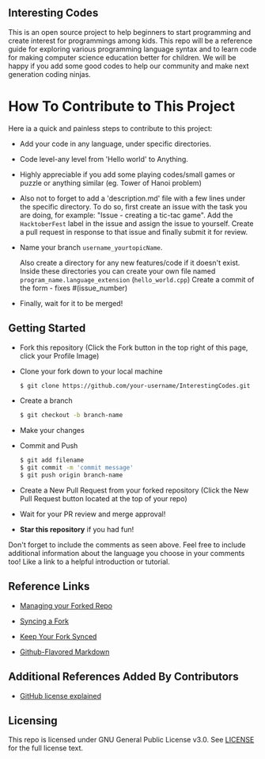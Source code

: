 ## Interesting Codes
This is an open source project to help beginners to start programming and create interest for programmings among kids. 
This repo will be a reference guide  for exploring various programming language syntax and to learn
code for making computer science education better for children. We will be happy if you add some good codes to help our community
and make next generation coding ninjas.
# How To Contribute to This Project
Here ia a quick and painless steps to contribute to this project:

* Add your code in any language, under specific directories.
* Code level-any level from 'Hello world' to Anything.
* Highly appreciable if you add some playing codes/small games or puzzle or anything similar (eg. Tower of Hanoi problem) 
*  Also not to forget to add a 'description.md' file with a few lines under the specific directory.
To do so, first create an issue with the task you are doing, for example: "Issue - creating a tic-tac game". 
Add the `HacktoberFest` label in the issue and assign the issue to yourself. Create a pull request in response
to that issue and finally submit it for review.

* Name your branch `username_yourtopicName`.

	Also create a directory for any new features/code if it doesn't exist.
	Inside these directories you can create your own file named `program_name.language_extension` (`hello_world.cpp`)
	Create a commit of the form - fixes #(issue_number)

* Finally, wait for it to be merged!

## Getting Started
* Fork this repository (Click the Fork button in the top right of this page, click your Profile Image)
* Clone your fork down to your local machine

  ```sh
  $ git clone https://github.com/your-username/InterestingCodes.git
  ```

* Create a branch

  ```sh
  $ git checkout -b branch-name
  ```

* Make your changes
* Commit and Push

  ```sh
  $ git add filename 
  $ git commit -m 'commit message'
  $ git push origin branch-name
  ```

* Create a New Pull Request from your forked repository (Click the New Pull Request button located at the top of your repo)
* Wait for your PR review and merge approval!
* __Star this repository__ if you had fun!



Don't forget to include the comments as seen above. Feel free to include additional information about the language you choose in your comments too! Like a link to a helpful introduction or tutorial.

## Reference Links

* [Managing your Forked Repo](https://help.github.com/articles/fork-a-repo/)

* [Syncing a Fork](https://help.github.com/articles/syncing-a-fork/)

* [Keep Your Fork Synced](https://gist.github.com/CristinaSolana/1885435)

* [Github-Flavored Markdown](https://guides.github.com/features/mastering-markdown/)

## Additional References Added By Contributors

* [GitHub license explained](https://choosealicense.com)

## Licensing

This repo is licensed under GNU General Public License v3.0. See [LICENSE](https://github.com/hasnafoundation/InterestingCodes/blob/master/LICENSE) for the full license text.
